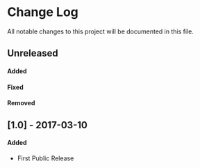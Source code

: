 # Change Log

All notable changes to this project will be documented in this file.


## Unreleased
#### Added

#### Fixed

#### Removed



## [1.0] - 2017-03-10
#### Added
- First Public Release